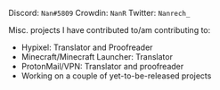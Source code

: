 Discord: `Nan#5809`
Crowdin: `NanR`
Twitter: `Nanrech_`

Misc. projects I have contributed to/am contributing to:
- Hypixel: Translator and Proofreader 
- Minecraft/Minecraft Launcher: Translator
- ProtonMail/VPN: Translator and proofreader
- Working on a couple of yet-to-be-released projects
<!---
Nanrech/Nanrech is a ✨ special ✨ repository because its `README.md` (this file) appears on your GitHub profile.
You can click the Preview link to take a look at your changes.
--->
